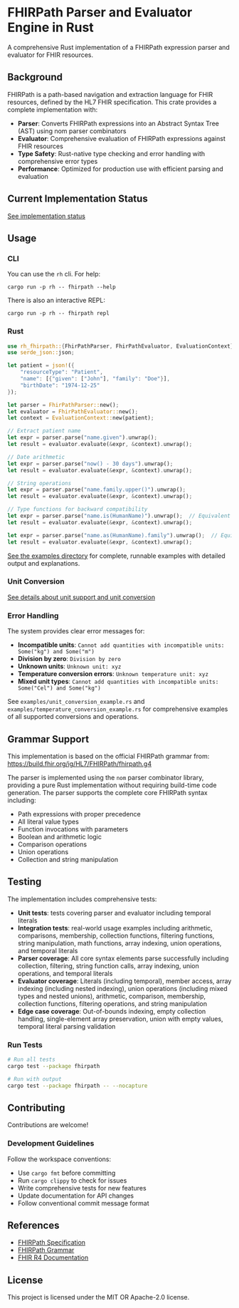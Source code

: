 # FHIRPath Parser and Evaluator Engine in Rust

A comprehensive Rust implementation of a FHIRPath expression parser and evaluator for FHIR resources.

## Background

FHIRPath is a path-based navigation and extraction language for FHIR resources, defined by the HL7 FHIR specification. This crate provides a complete implementation with:

- **Parser**: Converts FHIRPath expressions into an Abstract Syntax Tree (AST) using nom parser combinators
- **Evaluator**: Comprehensive evaluation of FHIRPath expressions against FHIR resources
- **Type Safety**: Rust-native type checking and error handling with comprehensive error types
- **Performance**: Optimized for production use with efficient parsing and evaluation

## Current Implementation Status

[See implementation status](implementation.md)

## Usage

### CLI

You can use the `rh` cli. For help:
```
cargo run -p rh -- fhirpath --help
```

There is also an interactive REPL:
```
cargo run -p rh -- fhirpath repl
```

### Rust

```rust
use rh_fhirpath::{FhirPathParser, FhirPathEvaluator, EvaluationContext};
use serde_json::json;

let patient = json!({
    "resourceType": "Patient",
    "name": [{"given": ["John"], "family": "Doe"}],
    "birthDate": "1974-12-25"
});

let parser = FhirPathParser::new();
let evaluator = FhirPathEvaluator::new();
let context = EvaluationContext::new(patient);

// Extract patient name
let expr = parser.parse("name.given").unwrap();
let result = evaluator.evaluate(&expr, &context).unwrap();

// Date arithmetic
let expr = parser.parse("now() - 30 days").unwrap();
let result = evaluator.evaluate(&expr, &context).unwrap();

// String operations
let expr = parser.parse("name.family.upper()").unwrap();
let result = evaluator.evaluate(&expr, &context).unwrap();

// Type functions for backward compatibility
let expr = parser.parse("name.is(HumanName)").unwrap();  // Equivalent to: name is HumanName
let result = evaluator.evaluate(&expr, &context).unwrap();

let expr = parser.parse("name.as(HumanName).family").unwrap();  // Equivalent to: (name as HumanName).family
let result = evaluator.evaluate(&expr, &context).unwrap();
```

[See the examples directory](./examples/) for complete, runnable examples with detailed output and explanations.

### Unit Conversion

[See details about unit support and unit conversion](units.md)

### Error Handling

The system provides clear error messages for:
- **Incompatible units**: `Cannot add quantities with incompatible units: Some("kg") and Some("m")`
- **Division by zero**: `Division by zero`
- **Unknown units**: `Unknown unit: xyz`
- **Temperature conversion errors**: `Unknown temperature unit: xyz`
- **Mixed unit types**: `Cannot add quantities with incompatible units: Some("Cel") and Some("kg")`

See `examples/unit_conversion_example.rs` and `examples/temperature_conversion_example.rs` for comprehensive examples of all supported conversions and operations.

## Grammar Support

This implementation is based on the official FHIRPath grammar from:
https://build.fhir.org/ig/HL7/FHIRPath/fhirpath.g4

The parser is implemented using the `nom` parser combinator library, providing a pure Rust implementation without requiring build-time code generation. The parser supports the complete core FHIRPath syntax including:

- Path expressions with proper precedence
- All literal value types
- Function invocations with parameters
- Boolean and arithmetic logic
- Comparison operations
- Union operations
- Collection and string manipulation

## Testing

The implementation includes comprehensive tests:

- **Unit tests**: tests covering parser and evaluator including temporal literals
- **Integration tests**: real-world usage examples including arithmetic, comparisons, membership, collection functions, filtering functions, string manipulation, math functions, array indexing, union operations, and temporal literals
- **Parser coverage**: All core syntax elements parse successfully including collection, filtering, string function calls, array indexing, union operations, and temporal literals
- **Evaluator coverage**: Literals (including temporal), member access, array indexing (including nested indexing), union operations (including mixed types and nested unions), arithmetic, comparison, membership, collection functions, filtering operations, and string manipulation
- **Edge case coverage**: Out-of-bounds indexing, empty collection handling, single-element array preservation, union with empty values, temporal literal parsing validation

### Run Tests

```bash
# Run all tests
cargo test --package fhirpath

# Run with output
cargo test --package fhirpath -- --nocapture
```

## Contributing

Contributions are welcome!

### Development Guidelines

Follow the workspace conventions:
- Use `cargo fmt` before committing
- Run `cargo clippy` to check for issues
- Write comprehensive tests for new features
- Update documentation for API changes
- Follow conventional commit message format

## References

- [FHIRPath Specification](http://hl7.org/fhirpath/)
- [FHIRPath Grammar](https://build.fhir.org/ig/HL7/FHIRPath/fhirpath.g4)
- [FHIR R4 Documentation](http://hl7.org/fhir/R4/)

## License

This project is licensed under the MIT OR Apache-2.0 license.

